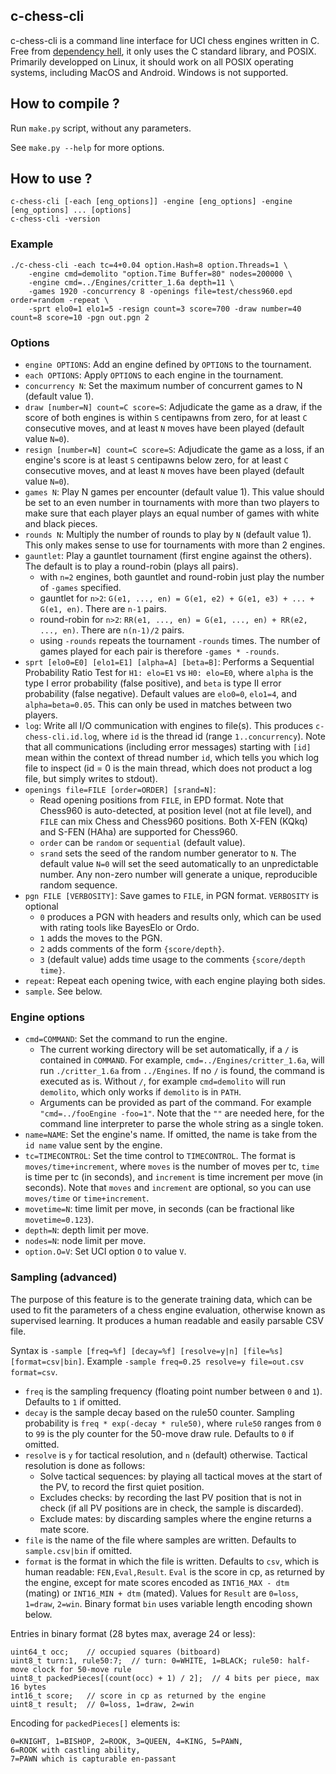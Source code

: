 ## c-chess-cli

c-chess-cli is a command line interface for UCI chess engines written in C. Free from [dependency hell](https://en.wikipedia.org/wiki/Dependency_hell), it only uses the C standard library, and POSIX. Primarily developped on Linux, it should work on all POSIX operating systems, including MacOS and Android. Windows is not supported.

## How to compile ?

Run `make.py` script, without any parameters.

See `make.py --help` for more options.

## How to use ?

```
c-chess-cli [-each [eng_options]] -engine [eng_options] -engine [eng_options] ... [options]
c-chess-cli -version
```

### Example

```
./c-chess-cli -each tc=4+0.04 option.Hash=8 option.Threads=1 \
    -engine cmd=demolito "option.Time Buffer=80" nodes=200000 \
    -engine cmd=../Engines/critter_1.6a depth=11 \
    -games 1920 -concurrency 8 -openings file=test/chess960.epd order=random -repeat \
    -sprt elo0=1 elo1=5 -resign count=3 score=700 -draw number=40 count=8 score=10 -pgn out.pgn 2
```

### Options

 * `engine OPTIONS`: Add an engine defined by `OPTIONS` to the tournament.
 * `each OPTIONS`: Apply `OPTIONS` to each engine in the tournament.
 * `concurrency N`: Set the maximum number of concurrent games to N (default value 1).
 * `draw [number=N] count=C score=S`: Adjudicate the game as a draw, if the score of both engines is within `S` centipawns from zero, for at least `C` consecutive moves, and at least `N` moves have been played (default value `N=0`).
 * `resign [number=N] count=C score=S`: Adjudicate the game as a loss, if an engine's score is at least `S` centipawns below zero, for at least `C` consecutive moves, and at least `N` moves have been played (default value `N=0`).
 * `games N`: Play N games per encounter (default value 1). This value should be set to an even number in tournaments with more than two players to make sure that each player plays an equal number of games with white and black pieces.
 * `rounds N`: Multiply the number of rounds to play by `N` (default value 1). This only makes sense to use for tournaments with more than 2 engines.
 * `gauntlet`: Play a gauntlet tournament (first engine against the others). The default is to play a round-robin (plays all pairs).
   * with `n=2` engines, both gauntlet and round-robin just play the number of `-games` specified.
   * gauntlet for `n>2`: `G(e1, ..., en) = G(e1, e2) + G(e1, e3) + ... + G(e1, en)`. There are `n-1` pairs.
   * round-robin for `n>2`: `RR(e1, ..., en) = G(e1, ..., en) + RR(e2, ..., en)`. There are `n(n-1)/2` pairs.
   * using `-rounds` repeats the tournament `-rounds` times. The number of games played for each pair is therefore `-games * -rounds`.
 * `sprt [elo0=E0] [elo1=E1] [alpha=A] [beta=B]`: Performs a Sequential Probability Ratio Test for `H1: elo=E1` vs `H0: elo=E0`, where `alpha` is the type I error probability (false positive), and `beta` is type II error probability (false negative). Default values are `elo0=0`, `elo1=4`, and `alpha=beta=0.05`. This can only be used in matches between two players.
 * `log`: Write all I/O communication with engines to file(s). This produces `c-chess-cli.id.log`, where `id` is the thread id (range `1..concurrency`). Note that all communications (including error messages) starting with `[id]` mean within the context of thread number `id`, which tells you which log file to inspect (id = 0 is the main thread, which does not product a log file, but simply writes to stdout).
 * `openings file=FILE [order=ORDER] [srand=N]`:
   * Read opening positions from `FILE`, in EPD format. Note that Chess960 is auto-detected, at position level (not at file level), and `FILE` can mix Chess and Chess960 positions. Both X-FEN (KQkq) and S-FEN (HAha) are supported for Chess960.
   * `order` can be `random` or `sequential` (default value).
   * `srand` sets the seed of the random number generator to `N`. The default value `N=0` will set the seed automatically to an unpredictable number. Any non-zero number will generate a unique, reproducible random sequence.
 * `pgn FILE [VERBOSITY]`: Save games to `FILE`, in PGN format. `VERBOSITY` is optional
   * `0` produces a PGN with headers and results only, which can be used with rating tools like BayesElo or Ordo.
   * `1` adds the moves to the PGN.
   * `2` adds comments of the form `{score/depth}`.
   * `3` (default value) adds time usage to the comments `{score/depth time}`.
 * `repeat`: Repeat each opening twice, with each engine playing both sides.
 * `sample`. See below.

### Engine options

 * `cmd=COMMAND`: Set the command to run the engine.
   * The current working directory will be set automatically, if a `/` is contained in `COMMAND`. For example, `cmd=../Engines/critter_1.6a`, will run `./critter_1.6a` from `../Engines`. If no `/` is found, the command is executed as is. Without `/`, for example `cmd=demolito` will run `demolito`, which only works if `demolito` is in `PATH`.
   * Arguments can be provided as part of the command. For example `"cmd=../fooEngine -foo=1"`. Note that the `""` are needed here, for the command line interpreter to parse the whole string as a single token.
 * `name=NAME`: Set the engine's name. If omitted, the name is take from the `id name` value sent by the engine.
 * `tc=TIMECONTROL`: Set the time control to `TIMECONTROL`. The format is `moves/time+increment`, where `moves` is the number of moves per tc, `time` is time per tc (in seconds), and `increment` is time increment per move (in seconds). Note that `moves` and `increment` are optional, so you can use `moves/time` or `time+increment`.
 * `movetime=N`: time limit per move, in seconds (can be fractional like `movetime=0.123`).
 * `depth=N`: depth limit per move.
 * `nodes=N`: node limit per move.
 * `option.O=V`: Set UCI option `O` to value `V`.

### Sampling (advanced)

The purpose of this feature is to the generate training data, which can be used to fit the parameters of a chess engine evaluation, otherwise known as supervised learning. It produces a human readable and easily parsable CSV file.

Syntax is `-sample [freq=%f] [decay=%f] [resolve=y|n] [file=%s] [format=csv|bin]`. Example `-sample freq=0.25 resolve=y file=out.csv format=csv`.
 * `freq` is the sampling frequency (floating point number between `0` and `1`). Defaults to `1` if omitted.
 * `decay` is the sample decay based on the rule50 counter. Sampling probability is `freq * exp(-decay * rule50)`, where `rule50` ranges from `0` to `99` is the ply counter for the 50-move draw rule. Defaults to `0` if omitted.
 * `resolve` is `y` for tactical resolution, and `n` (default) otherwise. Tactical resolution is done as follows:
   * Solve tactical sequences: by playing all tactical moves at the start of the PV, to record the first quiet position.
   * Excludes checks: by recording the last PV position that is not in check (if all PV positions are in check, the sample is discarded).
   * Exclude mates: by discarding samples where the engine returns a mate score.
 * `file` is the name of the file where samples are written. Defaults to `sample.csv|bin` if omitted.
 * `format` is the format in which the file is written. Defaults to `csv`, which is human readable: `FEN,Eval,Result`. `Eval` is the score in cp, as returned by the engine, except for mate scores encoded as `INT16_MAX - dtm` (mating) or `INT16_MIN + dtm` (mated). Values for `Result` are `0=loss`, `1=draw`, `2=win`. Binary format `bin` uses variable length encoding shown below.

Entries in binary format (28 bytes max, average 24 or less):
```
uint64_t occ;    // occupied squares (bitboard)
uint8_t turn:1, rule50:7;  // turn: 0=WHITE, 1=BLACK; rule50: half-move clock for 50-move rule
uint8_t packedPieces[(count(occ) + 1) / 2];  // 4 bits per piece, max 16 bytes
int16_t score;   // score in cp as returned by the engine
uint8_t result;  // 0=loss, 1=draw, 2=win
```
Encoding for `packedPieces[]` elements is:
```
0=KNIGHT, 1=BISHOP, 2=ROOK, 3=QUEEN, 4=KING, 5=PAWN,
6=ROOK with castling ability,
7=PAWN which is capturable en-passant
```
